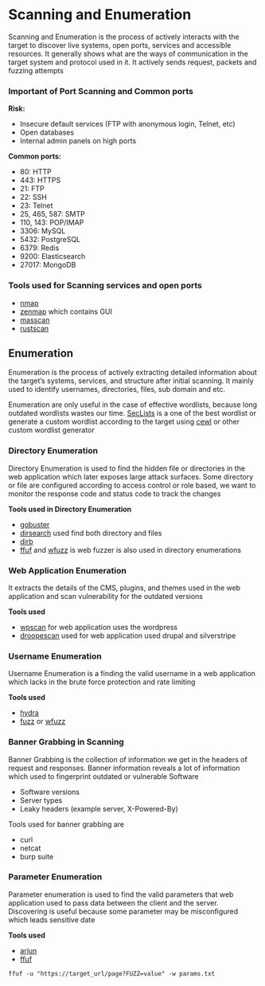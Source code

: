# Scanning and Enumeration

Scanning and Enumeration is the process of actively interacts with the target to discover live systems, open ports, services and accessible resources. It generally shows what are the ways of communication in the target system and protocol used in it. It actively sends request, packets and fuzzing attempts

### Important of Port Scanning and Common ports

**Risk:**

- Insecure default services (FTP with anonymous login, Telnet, etc)
- Open databases
- Internal admin panels on high ports

**Common ports:**

- 80: HTTP 
- 443: HTTPS 
- 21: FTP
- 22: SSH
- 23: Telnet
- 25, 465, 587: SMTP
- 110, 143: POP/IMAP
- 3306: MySQL
- 5432: PostgreSQL
- 6379: Redis
- 9200: Elasticsearch
- 27017: MongoDB

### Tools used for Scanning services and open ports 

- [nmap](https://nmap.org/)
- [zenmap](https://nmap.org/zenmap/) which contains GUI 
- [masscan](https://www.kali.org/tools/masscan/)
- [rustscan](https://github.com/bee-san/RustScan)

## Enumeration

Enumeration is the process of actively extracting detailed information about the target’s systems, services, and structure after initial scanning. It mainly used to identify usernames, directories, files, sub domain and etc. 

Enumeration are only useful in the case of effective wordlists, because long outdated wordlists wastes our time. [SecLists](https://github.com/danielmiessler/SecLists) is a one of the best wordlist or generate a custom wordlist according to the target using [cewl](https://github.com/digininja/CeWL) or other custom wordlist generator

### Directory Enumeration 

Directory Enumeration is used to find the hidden file or directories in the web application which later exposes large attack surfaces. Some directory or file are configured according to access control or role based, we want to monitor the response code and status code to track the changes

**Tools used in Directory Enumeration**

- [gobuster](https://github.com/OJ/gobuster)
- [dirsearch](https://github.com/maurosoria/dirsearch) used find both directory and files 
- [dirb](https://www.kali.org/tools/dirb/)
- [ffuf](https://github.com/ffuf/ffuf) and [wfuzz](https://github.com/xmendez/wfuzz) is web fuzzer is also used in directory enumerations

### Web Application Enumeration

It extracts the details of the CMS, plugins, and themes used in the web application and scan vulnerability for the outdated versions

**Tools used**

- [wpscan](https://github.com/wpscanteam/wpscan) for web application uses the wordpress
- [droopescan](https://github.com/SamJoan/droopescan) used for web application used drupal and silverstripe

### Username Enumeration

Username Enumeration is a finding the valid username in a web application which lacks in the brute force protection and rate limiting

**Tools used**

- [hydra](https://www.kali.org/tools/hydra/)
- [fuzz](https://github.com/ffuf/ffuf) or [wfuzz](https://github.com/xmendez/wfuzz)

### Banner Grabbing in Scanning

Banner Grabbing is the collection of information we get in the headers of request and responses. Banner information reveals a lot of information which used to fingerprint outdated or vulnerable Software 

- Software versions
- Server types
- Leaky headers (example server, X-Powered-By)

Tools used for banner grabbing are

- curl 
- netcat 
- burp suite

### Parameter Enumeration

Parameter enumeration is used to find the valid parameters that web application used to pass data between the client and the server. Discovering is useful because some parameter may be misconfigured which leads sensitive date 

**Tools used**

- [arjun](https://github.com/s0md3v/Arjun)
- [ffuf](https://github.com/ffuf/ffuf) 

```
ffuf -u "https://target_url/page?FUZZ=value" -w params.txt
```
```
```
